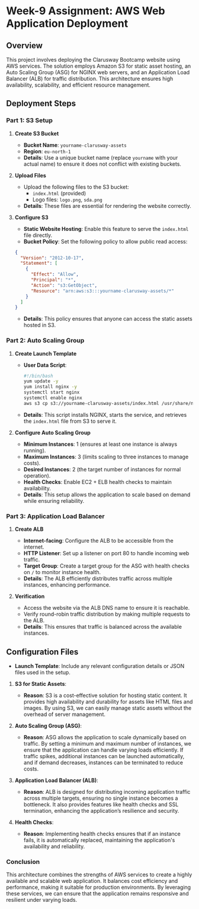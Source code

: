 # Week-9 Assignment: AWS Web Application Deployment

## Overview

This project involves deploying the Clarusway Bootcamp website using AWS services. The solution employs Amazon S3 for static asset hosting, an Auto Scaling Group (ASG) for NGINX web servers, and an Application Load Balancer (ALB) for traffic distribution. This architecture ensures high availability, scalability, and efficient resource management.

## Deployment Steps

### Part 1: S3 Setup

1. **Create S3 Bucket**
   - **Bucket Name**: `yourname-clarusway-assets`
   - **Region**: `eu-north-1`
   - **Details**: Use a unique bucket name (replace `yourname` with your actual name) to ensure it does not conflict with existing buckets.

2. **Upload Files**
   - Upload the following files to the S3 bucket:
     - `index.html` (provided)
     - Logo files: `logo.png`, `sda.png`
   - **Details**: These files are essential for rendering the website correctly.

3. **Configure S3**
   - **Static Website Hosting**: Enable this feature to serve the `index.html` file directly.
   - **Bucket Policy**: Set the following policy to allow public read access:

   ```json
   {
     "Version": "2012-10-17",
     "Statement": [
       {
         "Effect": "Allow",
         "Principal": "*",
         "Action": "s3:GetObject",
         "Resource": "arn:aws:s3:::yourname-clarusway-assets/*"
       }
     ]
   }
   ```
   - **Details**: This policy ensures that anyone can access the static assets hosted in S3.

### Part 2: Auto Scaling Group

1. **Create Launch Template**
   - **User Data Script**:
     ```bash
     #!/bin/bash
     yum update -y
     yum install nginx -y
     systemctl start nginx
     systemctl enable nginx
     aws s3 cp s3://yourname-clarusway-assets/index.html /usr/share/nginx/html/
     ```
   - **Details**: This script installs NGINX, starts the service, and retrieves the `index.html` file from S3 to serve it.

2. **Configure Auto Scaling Group**
   - **Minimum Instances**: 1 (ensures at least one instance is always running).
   - **Maximum Instances**: 3 (limits scaling to three instances to manage costs).
   - **Desired Instances**: 2 (the target number of instances for normal operation).
   - **Health Checks**: Enable EC2 + ELB health checks to maintain availability.
   - **Details**: This setup allows the application to scale based on demand while ensuring reliability.

### Part 3: Application Load Balancer

1. **Create ALB**
   - **Internet-facing**: Configure the ALB to be accessible from the internet.
   - **HTTP Listener**: Set up a listener on port 80 to handle incoming web traffic.
   - **Target Group**: Create a target group for the ASG with health checks on `/` to monitor instance health.
   - **Details**: The ALB efficiently distributes traffic across multiple instances, enhancing performance.

2. **Verification**
   - Access the website via the ALB DNS name to ensure it is reachable.
   - Verify round-robin traffic distribution by making multiple requests to the ALB.
   - **Details**: This ensures that traffic is balanced across the available instances.

## Configuration Files

- **Launch Template**: Include any relevant configuration details or JSON files used in the setup.


1. **S3 for Static Assets**:
   - **Reason**: S3 is a cost-effective solution for hosting static content. It provides high availability and durability for assets like HTML files and images. By using S3, we can easily manage static assets without the overhead of server management.

2. **Auto Scaling Group (ASG)**:
   - **Reason**: ASG allows the application to scale dynamically based on traffic. By setting a minimum and maximum number of instances, we ensure that the application can handle varying loads efficiently. If traffic spikes, additional instances can be launched automatically, and if demand decreases, instances can be terminated to reduce costs.

3. **Application Load Balancer (ALB)**:
   - **Reason**: ALB is designed for distributing incoming application traffic across multiple targets, ensuring no single instance becomes a bottleneck. It also provides features like health checks and SSL termination, enhancing the application’s resilience and security.

4. **Health Checks**:
   - **Reason**: Implementing health checks ensures that if an instance fails, it is automatically replaced, maintaining the application's availability and reliability.

### Conclusion

This architecture combines the strengths of AWS services to create a highly available and scalable web application. It balances cost efficiency and performance, making it suitable for production environments. By leveraging these services, we can ensure that the application remains responsive and resilient under varying loads.
